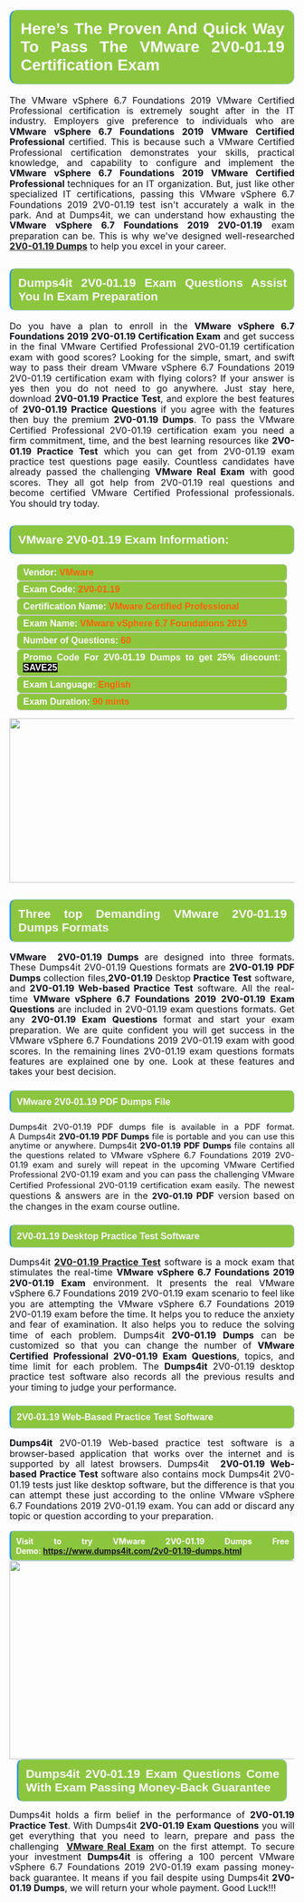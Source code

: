 
<h1 style="text-align: justify;"><span style="font-family:Arial,Helvetica,sans-serif;"><strong><span style="display: block; color: #FFFFFF; background: #8cc63f; border: 0.5px solid #AED6F1; border-left: 3px solid #3498DB; padding: .6em; border-radius: 0.5em;">Here’s The Proven And Quick Way To Pass The VMware 2V0-01.19 Certification Exam </span></strong></span></h1>

<p style="margin: 0in 0.0001pt; text-align: justify;"><span style="font-size:12pt"><span style="line-height:115%"><span new="" roman="" style="font-family:" times=""><span style="color:#0e101a">The VMware vSphere 6.7 Foundations 2019 VMware Certified Professional certification is extremely sought after in the IT industry. Employers give preference to individuals who are <strong>VMware vSphere 6.7 Foundations 2019 VMware Certified Professional</strong> certified. This is because such a VMware Certified Professional certification demonstrates your skills, practical knowledge, and capability to configure and implement the <strong>VMware vSphere 6.7 Foundations 2019 VMware Certified Professional </strong>techniques for an IT organization. But, just like other specialized IT certifications, passing this VMware vSphere 6.7 Foundations 2019 2V0-01.19 test isn't accurately a walk in the park. And at Dumps4it, we can understand how exhausting the <strong>VMware vSphere 6.7 Foundations 2019 2V0-01.19</strong> exam preparation can be. This is why we've designed well-researched <strong><a href="https://www.dumps4it.com/2v0-01.19-dumps.html">2V0-01.19 Dumps</a></strong> to help you excel in your career.</span></span></span></span></p>

<h2 style="text-align: justify;"><span style="font-family:Arial,Helvetica,sans-serif;"><strong><span style="display: block; color: #FFFFFF; background: #8cc63f; border: 0.5px solid #AED6F1; border-left: 3px solid #3498DB; padding: .6em; border-radius: 0.5em;">Dumps4it 2V0-01.19 Exam Questions Assist You In Exam Preparation</span></strong></span></h2>

<p style="text-align: justify;"><span style="font-size:12pt"><span style="line-height:115%"><span new="" roman="" style="font-family:" times=""><span style="color:#0e101a">Do you have a plan to enroll in the <b>VMware vSphere 6.7 Foundations 2019 2V0-01.19 Certification Exam</b> and get success in the final VMware Certified Professional 2V0-01.19 certification exam with good scores? Looking for the simple, smart, and swift way to pass their dream VMware vSphere 6.7 Foundations 2019 2V0-01.19 certification exam with flying colors? If your answer is yes then you do not need to go anywhere. Just stay here, download <b>2V0-01.19 Practice Test</b>, and explore the best features of <b>2V0-01.19 Practice Questions</b> if you agree with the features then buy the premium <b>2V0-01.19 Dumps</b>. To pass the VMware Certified Professional 2V0-01.19 certification exam you need a firm commitment, time, and the best learning resources like <b>2V0-01.19 Practice Test</b> which you can get from 2V0-01.19 exam practice test questions page easily. Countless candidates have already passed the challenging <b>VMware Real Exam</b> with good scores. They all got help from 2V0-01.19 real questions and become certified VMware Certified Professional professionals. You should try today.</span></span></span></span><span style="font-size:11pt"><span style="line-height:normal"><span sans-serif="" style="font-family:Calibri,"><span style="font-size:12.0pt"><span style="color:#0e101a"><span style="font-size:12pt"><span new="" roman="" style="font-family:" times=""><span calibri="" style="font-family:"><span style="color:#0e101a"><span style="font-size:14px;"> </span></span></span></span></span></span></span></span></span></span></p>

<h2 style="text-align: justify;"><span style="font-family:Arial,Helvetica,sans-serif;"><strong><span style="display: block; color: #FFFFFF; background: #8cc63f; border: 0.5px solid #AED6F1; border-left: 3px solid #3498DB; padding: .6em; border-radius: 0.5em;">VMware 2V0-01.19 Exam Information:</span></strong></span></h2>

<div style="margin: 0cm 10pt; background: rgb(140, 198, 63); border: 1px solid rgb(204, 204, 204); padding: 5px 10px; border-radius: 0.5em; text-align: justify;"><span style="font-family:Arial,Helvetica,sans-serif;"><span style="font-size: 11pt;"><span style="line-height: normal;"><strong><span style="font-size: 12.0pt;"><span style="color: #FFFFFF;">Vendor:</span> <span style="color: #FF6106;">VMware</span></span></strong></span></span></span></div>

<div style="margin: 0cm 10pt; background: rgb(140, 198, 63); border: 1px solid rgb(204, 204, 204); padding: 5px 10px; border-radius: 0.5em; text-align: justify;"><span style="font-family:Arial,Helvetica,sans-serif;"><span style="font-size: 11pt;"><span style="line-height: normal;"><strong><span style="font-size: 12.0pt;"><span style="color: #FFFFFF;">Exam Code:</span> <span style="color: #FF6106;">2V0-01.19</span></span></strong></span></span></span></div>

<div style="margin: 0cm 10pt; background: rgb(140, 198, 63); border: 1px solid rgb(204, 204, 204); padding: 5px 10px; border-radius: 0.5em; text-align: justify;"><span style="font-family:Arial,Helvetica,sans-serif;"><span style="font-size: 11pt;"><span style="line-height: normal;"><strong><span style="font-size: 12.0pt;"><span style="color: #FFFFFF;">Certification Name:</span> <span style="color: #FF6106;">VMware Certified Professional</span></span></strong></span></span></span></div>

<div style="margin: 0cm 10pt; background: rgb(140, 198, 63); border: 1px solid rgb(204, 204, 204); padding: 5px 10px; border-radius: 0.5em; text-align: justify;"><span style="font-family:Arial,Helvetica,sans-serif;"><span style="font-size: 11pt;"><span style="line-height: normal;"><strong><span style="font-size: 12.0pt;"><span style="color: #FFFFFF;">Exam Name:</span> <span style="color: #FF6106;">VMware vSphere 6.7 Foundations 2019</span></span></strong></span></span></span></div>

<div style="margin: 0cm 10pt; background: rgb(140, 198, 63); border: 1px solid rgb(204, 204, 204); padding: 5px 10px; border-radius: 0.5em; text-align: justify;"><span style="font-family:Arial,Helvetica,sans-serif;"><span style="font-size: 11pt;"><span style="line-height: normal;"><strong><span style="font-size: 12.0pt;"><span style="color: #FFFFFF;">Number of Questions: </span><span style="color: #FF6106;">60</span></span></strong></span></span></span></div>

<div style="margin: 0cm 10pt; background: rgb(140, 198, 63); border: 1px solid rgb(204, 204, 204); padding: 5px 10px; border-radius: 0.5em; text-align: justify;"><span style="font-family:Arial,Helvetica,sans-serif;"><span style="font-size: 11pt;"><span style="line-height: normal;"><strong><span style="font-size: 12.0pt;"><span style="color: #FFFFFF;">Promo Code For 2V0-01.19 Dumps to get 25% discount: </span><span style="color:#FFFFFF;"><span style="background-color:#000000;">SAVE25</span></span></span></strong></span></span></span></div>

<div style="margin: 0cm 10pt; background: rgb(140, 198, 63); border: 1px solid rgb(204, 204, 204); padding: 5px 10px; border-radius: 0.5em; text-align: justify;"><span style="font-family:Arial,Helvetica,sans-serif;"><span style="font-size: 11pt;"><span style="line-height: normal;"><strong><span style="font-size: 12.0pt;"><span style="color: #FFFFFF;">Exam Language:</span> <span style="color: #FF6106;">English</span></span></strong></span></span></span></div>

<div style="margin: 0cm 10pt; background: rgb(140, 198, 63); border: 1px solid rgb(204, 204, 204); padding: 5px 10px; border-radius: 0.5em; text-align: justify;"><span style="font-family:Arial,Helvetica,sans-serif;"><span style="font-size: 11pt;"><span style="line-height: normal;"><strong><span style="font-size: 12.0pt;"><span style="color: #FFFFFF;">Exam Duration: </span><span style="color: #FF6106;">90 mints</span></span></strong></span></span></span></div>

<p style="text-align: center;"><a href="https://www.dumps4it.com/2v0-01.19-dumps.html"><img src="https://i.imgur.com/tHvwmqt.jpg" style="height: 290px; width: 700px;" /></a></p>

<h2 style="text-align: justify;"><span style="font-family:Arial,Helvetica,sans-serif;"><strong><span style="display: block; color: #FFFFFF; background: #8cc63f; border: 0.5px solid #AED6F1; border-left: 3px solid #3498DB; padding: .6em; border-radius: 0.5em;">Three top Demanding VMware 2V0-01.19 Dumps Formats</span></strong></span></h2>

<p style="text-align:justify; margin-right:0in; margin-left:0in"><span style="font-size:12pt"><span style="line-height:115%"><span new="" roman="" style="font-family:" times=""><b><span style="color:#0e101a">VMware  2V0-01.19 Dumps</span></b><span style="color:#0e101a"> are designed into three formats. These Dumps4it 2V0-01.19 Questions formats are <b>2V0-01.19 PDF Dumps </b>collection files,<b>2V0-01.19 </b>Desktop<b> Practice Test</b> software, and <b>2V0-01.19 Web-based Practice Test</b> software. All the real-time <b>VMware vSphere 6.7 Foundations 2019 2V0-01.19 Exam Questions</b> are included in 2V0-01.19 exam questions formats. Get any <b>2V0-01.19 Exam Questions </b>format and start your exam preparation. We are quite confident you will get success in the VMware vSphere 6.7 Foundations 2019 2V0-01.19 exam with good scores. In the remaining lines 2V0-01.19 exam questions formats features are explained one by one. Look at these features and takes your best decision.</span></span></span></span></p>

<h3 style="text-align: justify;"><span style="font-family:Arial,Helvetica,sans-serif;"><strong><span style="display: block; color: #FFFFFF; background: #8cc63f; border: 0.5px solid #AED6F1; border-left: 3px solid #3498DB; padding: .6em; border-radius: 0.5em;">VMware 2V0-01.19 PDF Dumps File</span></strong></span></h3>

<p style="text-align: justify;"><span style="font-size:11pt"><span style="line-height:115%"><span sans-serif="" style="font-family:Calibri,"><span new="" roman="" style="font-family:" times=""><span style="color:#0e101a">Dumps4it 2V0-01.19 PDF dumps file </span></span><span new="" roman="" style="font-family:" times=""><span style="color:#0e101a">is available in a PDF format. A Dumps4it <b>2V0-01.19 PDF Dumps </b>file is portable and you can use this anytime or anywhere. Dumps4it <b>2V0-01.19 PDF Dumps </b>file contains all the questions related to VMware vSphere 6.7 Foundations 2019 2V0-01.19 exam and surely will repeat in the upcoming VMware Certified Professional 2V0-01.19 exam and you can pass the challenging VMware Certified Professional 2V0-01.19 certification exam easily. </span></span><span style="font-size:12.0pt"><span style="line-height:115%"><span new="" roman="" style="font-family:" times="">The newest questions & answers are in the </span></span></span><b><span new="" roman="" style="font-family:" times=""><span style="color:#0e101a">2V0-01.19 </span></span></b><b><span style="font-size:12.0pt"><span style="line-height:115%"><span new="" roman="" style="font-family:" times="">PDF</span></span></span></b><span style="font-size:12.0pt"><span style="line-height:115%"><span new="" roman="" style="font-family:" times=""> version based on the changes in the exam course outline.</span></span></span></span></span></span></p>

<h3 style="text-align: justify;"><span style="font-family:Arial,Helvetica,sans-serif;"><strong><span style="display: block; color: #FFFFFF; background: #8cc63f; border: 0.5px solid #AED6F1; border-left: 3px solid #3498DB; padding: .6em; border-radius: 0.5em;">2V0-01.19 Desktop Practice Test Software </span></strong></span></h3>

<p style="margin: 0in 0.0001pt; text-align: justify;"><span style="font-size:12pt"><span style="line-height:115%"><span new="" roman="" style="font-family:" times=""><span style="color:#0e101a">Dumps4it <a href="https://www.dumps4it.com/2v0-01.19-dumps.html"><b>2V0-01.19 Practice Test</b></a> software is a mock exam that stimulates the real-time <b>VMware vSphere 6.7 Foundations 2019 2V0-01.19 Exam</b> environment. It presents the real VMware vSphere 6.7 Foundations 2019 2V0-01.19 exam scenario to feel like you are attempting the VMware vSphere 6.7 Foundations 2019 2V0-01.19 exam before the time. It helps you to reduce the anxiety and fear of examination. It also helps you to reduce the solving time of each problem. Dumps4it <b>2V0-01.19 </b><b>Dumps</b> can be customized so that you can change the number of <b>VMware Certified Professional 2V0-01.19 Exam </b><b>Questions</b>, topics, and time limit for each problem. The <b>Dumps4it</b> 2V0-01.19 desktop practice test software also records all the previous results and your timing to judge your performance.</span></span></span></span></p>

<h3 style="text-align: justify;"><span style="font-family:Arial,Helvetica,sans-serif;"><strong><span style="display: block; color: #FFFFFF; background: #8cc63f; border: 0.5px solid #AED6F1; border-left: 3px solid #3498DB; padding: .6em; border-radius: 0.5em;">2V0-01.19 Web-Based Practice Test Software </span></strong></span></h3>

<p style="margin: 0in 0.0001pt; text-align: justify;"><span style="font-size:12pt"><span style="line-height:115%"><span new="" roman="" style="font-family:" times=""><b><span style="color:#0e101a">Dumps4it </span></b><span style="color:#0e101a">2V0-01.19 Web-based practice test software is a browser-based application that works over the internet and is supported by all latest browsers. Dumps4it  <b>2V0-01.19 Web-based Practice Test </b>software </span><span style="color:#0e101a">also contains mock Dumps4it 2V0-01.19 tests just like desktop software, but the difference is that you can attempt these just according to the online VMware vSphere 6.7 Foundations 2019 2V0-01.19 exam. You can add or discard any topic or question according to your preparation.</span></span></span></span></p>

<p style="margin: 0in 0.0001pt; text-align: justify;"> </p>

<p style="margin: 0in 0.0001pt; text-align: justify;"><strong><span style="display: block; color: #FFFFFF; background: #8cc63f; border: 0.5px solid #AED6F1; border-left: 3px solid #3498DB; padding: .6em; border-radius: 0.5em;">Visit to try VMware 2V0-01.19 Dumps Free Demo: <a href="https://www.dumps4it.com/2v0-01.19-dumps.html">https://www.dumps4it.com/2v0-01.19-dumps.html</a></span></strong></p>

<p style="margin: 0in 0.0001pt; text-align: center;"><a href="https://www.dumps4it.com/2v0-01.19-dumps.html" target="_blank"><img src="https://i.imgur.com/6NxvPHs.jpg" style="width: 700px; height: 350px;" /></a></p>

<h2 style="margin: 0in 10pt; text-align: justify;"><span style="font-family:Arial,Helvetica,sans-serif;"><strong><span style="display: block; color: #FFFFFF; background: #8cc63f; border: 0.5px solid #AED6F1; border-left: 3px solid #3498DB; padding: .6em; border-radius: 0.5em;">Dumps4it 2V0-01.19 Exam Questions Come With Exam Passing Money-Back Guarantee</span></strong></span></h2>

<p style="text-align: justify;"><span style="font-size:12pt"><span style="line-height:115%"><span new="" roman="" style="font-family:" times=""><span style="color:#0e101a">Dumps4it holds a firm belief in the performance of <b> 2V0-01.19 Practice Test</b>. With Dumps4it <b>2V0-01.19 Exam Questions</b> you will get everything that you need to learn, prepare and pass the challenging <b> </b><a href="https://www.dumps4it.com/vmware-real-exams.html"><b>VMware Real Exam</b></a> on the first attempt. To secure your investment <b>Dumps4it </b>is offering a 100 percent VMware vSphere 6.7 Foundations 2019 2V0-01.19 exam passing money-back guarantee. It means if you fail despite using Dumps4it <b>2V0-01.19 Dumps</b>, we will return your whole payment. Good Luck!!!</span></span></span></span></p>

<h3 style="text-align: justify;"> </h3>
<gdiv></gdiv><gdiv></gdiv><gdiv></gdiv><gdiv></gdiv><gdiv></gdiv><gdiv></gdiv><gdiv></gdiv><gdiv></gdiv><gdiv></gdiv><gdiv></gdiv><gdiv></gdiv><gdiv></gdiv><gdiv></gdiv><gdiv></gdiv><gdiv></gdiv><gdiv></gdiv><gdiv></gdiv><gdiv></gdiv><gdiv></gdiv><gdiv></gdiv><gdiv></gdiv><gdiv></gdiv><gdiv></gdiv><gdiv></gdiv><gdiv></gdiv><gdiv></gdiv><gdiv></gdiv><gdiv></gdiv><gdiv></gdiv><gdiv></gdiv>
